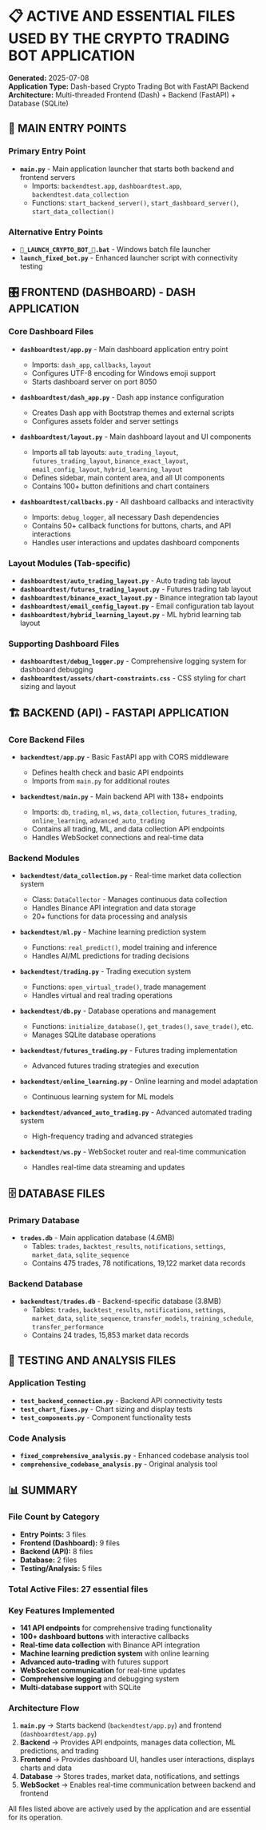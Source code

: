 # 📋 ACTIVE AND ESSENTIAL FILES USED BY THE CRYPTO TRADING BOT APPLICATION

**Generated:** 2025-07-08  
**Application Type:** Dash-based Crypto Trading Bot with FastAPI Backend  
**Architecture:** Multi-threaded Frontend (Dash) + Backend (FastAPI) + Database (SQLite)

## 🚀 MAIN ENTRY POINTS

### Primary Entry Point

- **`main.py`** - Main application launcher that starts both backend and frontend servers
  - Imports: `backendtest.app`, `dashboardtest.app`, `backendtest.data_collection`
  - Functions: `start_backend_server()`, `start_dashboard_server()`, `start_data_collection()`

### Alternative Entry Points

- **`🚀_LAUNCH_CRYPTO_BOT_🚀.bat`** - Windows batch file launcher
- **`launch_fixed_bot.py`** - Enhanced launcher script with connectivity testing

## 🎛️ FRONTEND (DASHBOARD) - DASH APPLICATION

### Core Dashboard Files

- **`dashboardtest/app.py`** - Main dashboard application entry point

  - Imports: `dash_app`, `callbacks`, `layout`
  - Configures UTF-8 encoding for Windows emoji support
  - Starts dashboard server on port 8050

- **`dashboardtest/dash_app.py`** - Dash app instance configuration

  - Creates Dash app with Bootstrap themes and external scripts
  - Configures assets folder and server settings

- **`dashboardtest/layout.py`** - Main dashboard layout and UI components

  - Imports all tab layouts: `auto_trading_layout`, `futures_trading_layout`, `binance_exact_layout`, `email_config_layout`, `hybrid_learning_layout`
  - Defines sidebar, main content area, and all UI components
  - Contains 100+ button definitions and chart containers

- **`dashboardtest/callbacks.py`** - All dashboard callbacks and interactivity
  - Imports: `debug_logger`, all necessary Dash dependencies
  - Contains 50+ callback functions for buttons, charts, and API interactions
  - Handles user interactions and updates dashboard components

### Layout Modules (Tab-specific)

- **`dashboardtest/auto_trading_layout.py`** - Auto trading tab layout
- **`dashboardtest/futures_trading_layout.py`** - Futures trading tab layout
- **`dashboardtest/binance_exact_layout.py`** - Binance integration tab layout
- **`dashboardtest/email_config_layout.py`** - Email configuration tab layout
- **`dashboardtest/hybrid_learning_layout.py`** - ML hybrid learning tab layout

### Supporting Dashboard Files

- **`dashboardtest/debug_logger.py`** - Comprehensive logging system for dashboard debugging
- **`dashboardtest/assets/chart-constraints.css`** - CSS styling for chart sizing and layout

## 🏗️ BACKEND (API) - FASTAPI APPLICATION

### Core Backend Files

- **`backendtest/app.py`** - Basic FastAPI app with CORS middleware

  - Defines health check and basic API endpoints
  - Imports from `main.py` for additional routes

- **`backendtest/main.py`** - Main backend API with 138+ endpoints
  - Imports: `db`, `trading`, `ml`, `ws`, `data_collection`, `futures_trading`, `online_learning`, `advanced_auto_trading`
  - Contains all trading, ML, and data collection API endpoints
  - Handles WebSocket connections and real-time data

### Backend Modules

- **`backendtest/data_collection.py`** - Real-time market data collection system

  - Class: `DataCollector` - Manages continuous data collection
  - Handles Binance API integration and data storage
  - 20+ functions for data processing and analysis

- **`backendtest/ml.py`** - Machine learning prediction system

  - Functions: `real_predict()`, model training and inference
  - Handles AI/ML predictions for trading decisions

- **`backendtest/trading.py`** - Trading execution system

  - Functions: `open_virtual_trade()`, trade management
  - Handles virtual and real trading operations

- **`backendtest/db.py`** - Database operations and management

  - Functions: `initialize_database()`, `get_trades()`, `save_trade()`, etc.
  - Manages SQLite database operations

- **`backendtest/futures_trading.py`** - Futures trading implementation

  - Advanced futures trading strategies and execution

- **`backendtest/online_learning.py`** - Online learning and model adaptation

  - Continuous learning system for ML models

- **`backendtest/advanced_auto_trading.py`** - Advanced automated trading system

  - High-frequency trading and advanced strategies

- **`backendtest/ws.py`** - WebSocket router and real-time communication
  - Handles real-time data streaming and updates

## 🗄️ DATABASE FILES

### Primary Database

- **`trades.db`** - Main application database (4.6MB)
  - Tables: `trades`, `backtest_results`, `notifications`, `settings`, `market_data`, `sqlite_sequence`
  - Contains 475 trades, 78 notifications, 19,122 market data records

### Backend Database

- **`backendtest/trades.db`** - Backend-specific database (3.8MB)
  - Tables: `trades`, `backtest_results`, `notifications`, `settings`, `market_data`, `sqlite_sequence`, `transfer_models`, `training_schedule`, `transfer_performance`
  - Contains 24 trades, 15,853 market data records

## 🧪 TESTING AND ANALYSIS FILES

### Application Testing

- **`test_backend_connection.py`** - Backend API connectivity tests
- **`test_chart_fixes.py`** - Chart sizing and display tests
- **`test_components.py`** - Component functionality tests

### Code Analysis

- **`fixed_comprehensive_analysis.py`** - Enhanced codebase analysis tool
- **`comprehensive_codebase_analysis.py`** - Original analysis tool

## 📊 SUMMARY

### File Count by Category

- **Entry Points:** 3 files
- **Frontend (Dashboard):** 9 files
- **Backend (API):** 8 files
- **Database:** 2 files
- **Testing/Analysis:** 5 files

### **Total Active Files:** 27 essential files

### Key Features Implemented

- **141 API endpoints** for comprehensive trading functionality
- **100+ dashboard buttons** with interactive callbacks
- **Real-time data collection** with Binance API integration
- **Machine learning prediction system** with online learning
- **Advanced auto-trading** with futures support
- **WebSocket communication** for real-time updates
- **Comprehensive logging** and debugging system
- **Multi-database support** with SQLite

### Architecture Flow

1. **`main.py`** → Starts backend (`backendtest/app.py`) and frontend (`dashboardtest/app.py`)
2. **Backend** → Provides API endpoints, manages data collection, ML predictions, and trading
3. **Frontend** → Provides dashboard UI, handles user interactions, displays charts and data
4. **Database** → Stores trades, market data, notifications, and settings
5. **WebSocket** → Enables real-time communication between backend and frontend

All files listed above are actively used by the application and are essential for its operation.
